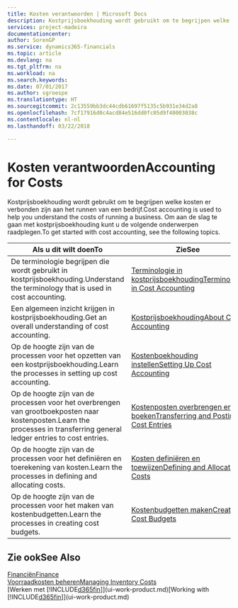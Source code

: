 ```yaml
---
title: Kosten verantwoorden | Microsoft Docs
description: Kostprijsboekhouding wordt gebruikt om te begrijpen welke kosten er verbonden zijn aan het runnen van een bedrijf. Om aan de slag te gaan met kostprijsboekhouding kunt u de volgende onderwerpen raadplegen.
services: project-madeira
documentationcenter: 
author: SorenGP
ms.service: dynamics365-financials
ms.topic: article
ms.devlang: na
ms.tgt_pltfrm: na
ms.workload: na
ms.search.keywords: 
ms.date: 07/01/2017
ms.author: sgroespe
ms.translationtype: HT
ms.sourcegitcommit: 2c13559bb3dc44cdb61697f5135c5b931e34d2a8
ms.openlocfilehash: 7cf17916d0c4acd84e516dd0fc05d9f40003038c
ms.contentlocale: nl-nl
ms.lasthandoff: 03/22/2018

---
```

# <a name="accounting-for-costs"></a><span data-ttu-id="7d69f-104">Kosten verantwoorden</span><span class="sxs-lookup"><span data-stu-id="7d69f-104">Accounting for Costs</span></span>
<span data-ttu-id="7d69f-105">Kostprijsboekhouding wordt gebruikt om te begrijpen welke kosten er verbonden zijn aan het runnen van een bedrijf.</span><span class="sxs-lookup"><span data-stu-id="7d69f-105">Cost accounting is used to help you understand the costs of running a business.</span></span> <span data-ttu-id="7d69f-106">Om aan de slag te gaan met kostprijsboekhouding kunt u de volgende onderwerpen raadplegen.</span><span class="sxs-lookup"><span data-stu-id="7d69f-106">To get started with cost accounting, see the following topics.</span></span>  

|<span data-ttu-id="7d69f-107">Als u dit wilt doen</span><span class="sxs-lookup"><span data-stu-id="7d69f-107">To</span></span>|<span data-ttu-id="7d69f-108">Zie</span><span class="sxs-lookup"><span data-stu-id="7d69f-108">See</span></span>|  
|--------|---------|  
|<span data-ttu-id="7d69f-109">De terminologie begrijpen die wordt gebruikt in kostprijsboekhouding.</span><span class="sxs-lookup"><span data-stu-id="7d69f-109">Understand the terminology that is used in cost accounting.</span></span>|[<span data-ttu-id="7d69f-110">Terminologie in kostprijsboekhouding</span><span class="sxs-lookup"><span data-stu-id="7d69f-110">Terminology in Cost Accounting</span></span>](finance-terminology-in-cost-accounting.md)|  
|<span data-ttu-id="7d69f-111">Een algemeen inzicht krijgen in kostprijsboekhouding.</span><span class="sxs-lookup"><span data-stu-id="7d69f-111">Get an overall understanding of cost accounting.</span></span>|[<span data-ttu-id="7d69f-112">Kostprijsboekhouding</span><span class="sxs-lookup"><span data-stu-id="7d69f-112">About Cost Accounting</span></span>](finance-about-cost-accounting.md)|  
|<span data-ttu-id="7d69f-113">Op de hoogte zijn van de processen voor het opzetten van een kostprijsboekhouding.</span><span class="sxs-lookup"><span data-stu-id="7d69f-113">Learn the processes in setting up cost accounting.</span></span>|[<span data-ttu-id="7d69f-114">Kostenboekhouding instellen</span><span class="sxs-lookup"><span data-stu-id="7d69f-114">Setting Up Cost Accounting</span></span>](finance-set-up-cost-accounting.md)|  
|<span data-ttu-id="7d69f-115">Op de hoogte zijn van de processen voor het overbrengen van grootboekposten naar kostenposten.</span><span class="sxs-lookup"><span data-stu-id="7d69f-115">Learn the processes in transferring general ledger entries to cost entries.</span></span>|[<span data-ttu-id="7d69f-116">Kostenposten overbrengen en boeken</span><span class="sxs-lookup"><span data-stu-id="7d69f-116">Transferring and Posting Cost Entries</span></span>](finance-transfer-and-post-cost-entries.md)|  
|<span data-ttu-id="7d69f-117">Op de hoogte zijn van de processen voor het definiëren en toerekening van kosten.</span><span class="sxs-lookup"><span data-stu-id="7d69f-117">Learn the processes in defining and allocating costs.</span></span>|[<span data-ttu-id="7d69f-118">Kosten definiëren en toewijzen</span><span class="sxs-lookup"><span data-stu-id="7d69f-118">Defining and Allocating Costs</span></span>](finance-define-and-allocate-costs.md)|  
|<span data-ttu-id="7d69f-119">Op de hoogte zijn van de processen voor het maken van kostenbudgetten.</span><span class="sxs-lookup"><span data-stu-id="7d69f-119">Learn the processes in creating cost budgets.</span></span>|[<span data-ttu-id="7d69f-120">Kostenbudgetten maken</span><span class="sxs-lookup"><span data-stu-id="7d69f-120">Creating Cost Budgets</span></span>](finance-create-cost-budgets.md)|  

## <a name="see-also"></a><span data-ttu-id="7d69f-121">Zie ook</span><span class="sxs-lookup"><span data-stu-id="7d69f-121">See Also</span></span>  
[<span data-ttu-id="7d69f-122">Financiën</span><span class="sxs-lookup"><span data-stu-id="7d69f-122">Finance</span></span>](finance.md)  
[<span data-ttu-id="7d69f-123">Voorraadkosten beheren</span><span class="sxs-lookup"><span data-stu-id="7d69f-123">Managing Inventory Costs</span></span>](finance-manage-inventory-costs.md)  
<span data-ttu-id="7d69f-124">[Werken met [!INCLUDE[d365fin](includes/d365fin_md.md)]](ui-work-product.md)</span><span class="sxs-lookup"><span data-stu-id="7d69f-124">[Working with [!INCLUDE[d365fin](includes/d365fin_md.md)]](ui-work-product.md)</span></span>

